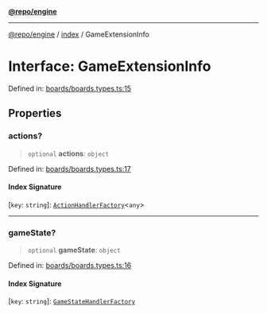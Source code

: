 [**@repo/engine**](../../README.md)

---

[@repo/engine](../../modules.md) / [index](../README.md) / GameExtensionInfo

# Interface: GameExtensionInfo

Defined in: [boards/boards.types.ts:15](https://github.com/alexqguo/drinking-board-game-v3/blob/423d7f07a24c1ecc390d54885c4978f1235ed349/packages/engine/src/boards/boards.types.ts#L15)

## Properties

### actions?

> `optional` **actions**: `object`

Defined in: [boards/boards.types.ts:17](https://github.com/alexqguo/drinking-board-game-v3/blob/423d7f07a24c1ecc390d54885c4978f1235ed349/packages/engine/src/boards/boards.types.ts#L17)

#### Index Signature

\[`key`: `string`\]: [`ActionHandlerFactory`](../../actions/type-aliases/ActionHandlerFactory.md)\<`any`\>

---

### gameState?

> `optional` **gameState**: `object`

Defined in: [boards/boards.types.ts:16](https://github.com/alexqguo/drinking-board-game-v3/blob/423d7f07a24c1ecc390d54885c4978f1235ed349/packages/engine/src/boards/boards.types.ts#L16)

#### Index Signature

\[`key`: `string`\]: [`GameStateHandlerFactory`](../../gamestate/type-aliases/GameStateHandlerFactory.md)
